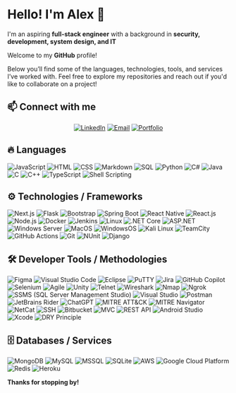 # Hello! I'm Alex 👋

I'm an aspiring **full-stack engineer** with a background in **security, development, system design, and IT**

Welcome to my **GitHub** profile! 

Below you’ll find some of the languages, technologies, tools, and services I’ve worked with. Feel free to explore my repositories and reach out if you'd like to collaborate on a project!

## 📫 Connect with me

<div align="center">

[![LinkedIn](https://img.shields.io/badge/LinkedIn-FF5722?style=for-the-badge&logo=linkedin&logoColor=white)](https://www.linkedin.com/in/arguellesalex)
[![Email](https://img.shields.io/badge/Email-FF5722?style=for-the-badge&logo=gmail&logoColor=white)](mailto:business@alex-arguelles.com)
[![Portfolio](https://img.shields.io/badge/Website-FF5722?style=for-the-badge&logo=About.me&logoColor=white)](https://www.alex-arguelles.com)

</div>

## 🔥 Languages

![JavaScript](https://img.shields.io/badge/-JavaScript-F7DF1E?style=for-the-badge&logo=javascript&logoColor=black)
![HTML](https://img.shields.io/badge/-HTML5-E34F26?style=for-the-badge&logo=html5&logoColor=white)
![CSS](https://img.shields.io/badge/-CSS3-1572B6?style=for-the-badge&logo=css3&logoColor=white)
![Markdown](https://img.shields.io/badge/-Markdown-000000?style=for-the-badge&logo=markdown&logoColor=white)
![SQL](https://img.shields.io/badge/-SQL-336791?style=for-the-badge&logo=postgresql&logoColor=white)
![Python](https://img.shields.io/badge/-Python-3776AB?style=for-the-badge&logo=python&logoColor=white)
![C#](https://img.shields.io/badge/-C%23-239120?style=for-the-badge&logo=c-sharp&logoColor=white)
![Java](https://img.shields.io/badge/-Java-ED8B00?style=for-the-badge&logo=openjdk&logoColor=white)
![C](https://img.shields.io/badge/-C-A8B9CC?style=for-the-badge&logo=c&logoColor=white)
![C++](https://img.shields.io/badge/-C%2B%2B-00599C?style=for-the-badge&logo=c%2B%2B&logoColor=white)
![TypeScript](https://img.shields.io/badge/-TypeScript-3178C6?style=for-the-badge&logo=typescript&logoColor=white)
![Shell Scripting](https://img.shields.io/badge/-Shell_Script-5391FE?style=for-the-badge&logo=gnu-bash&logoColor=white)

## ⚙️ Technologies / Frameworks

![Next.js](https://img.shields.io/badge/-Next.js-000000?style=for-the-badge&logo=nextdotjs&logoColor=white)
![Flask](https://img.shields.io/badge/-Flask-000000?style=for-the-badge&logo=flask&logoColor=white)
![Bootstrap](https://img.shields.io/badge/-Bootstrap-7952B3?style=for-the-badge&logo=bootstrap&logoColor=white)
![Spring Boot](https://img.shields.io/badge/-Spring_Boot-6DB33F?style=for-the-badge&logo=spring-boot&logoColor=white)
![React Native](https://img.shields.io/badge/-React_Native-61DAFB?style=for-the-badge&logo=react&logoColor=black)
![React.js](https://img.shields.io/badge/-React.js-61DAFB?style=for-the-badge&logo=react&logoColor=black)
![Node.js](https://img.shields.io/badge/-Node.js-339933?style=for-the-badge&logo=nodedotjs&logoColor=white)
![Docker](https://img.shields.io/badge/-Docker-2496ED?style=for-the-badge&logo=docker&logoColor=white)
![Jenkins](https://img.shields.io/badge/-Jenkins-D24939?style=for-the-badge&logo=jenkins&logoColor=white)
![Linux](https://img.shields.io/badge/-Linux-FCC624?style=for-the-badge&logo=linux&logoColor=black)
![.NET Core](https://img.shields.io/badge/-.NET_Core-512BD4?style=for-the-badge&logo=dotnet&logoColor=white)
![ASP.NET](https://img.shields.io/badge/-ASP.NET-512BD4?style=for-the-badge&logo=dotnet&logoColor=white)
![Windows Server](https://img.shields.io/badge/-Windows_Server-0078D6?style=for-the-badge&logo=microsoft&logoColor=white)
![MacOS](https://img.shields.io/badge/-macOS-000000?style=for-the-badge&logo=apple&logoColor=white)
![WindowsOS](https://img.shields.io/badge/-Windows-0078D6?style=for-the-badge&logo=windows&logoColor=white)
![Kali Linux](https://img.shields.io/badge/-Kali_Linux-557C94?style=for-the-badge&logo=kalilinux&logoColor=white)
![TeamCity](https://img.shields.io/badge/-TeamCity-000000?style=for-the-badge&logo=teamcity&logoColor=white)
![GitHub Actions](https://img.shields.io/badge/-GitHub_Actions-2088FF?style=for-the-badge&logo=github-actions&logoColor=white)
![Git](https://img.shields.io/badge/-Git-F05032?style=for-the-badge&logo=git&logoColor=white)
![NUnit](https://img.shields.io/badge/-NUnit-4CAF50?style=for-the-badge&logo=nunit&logoColor=white)
![Django](https://img.shields.io/badge/-Django-092E20?style=for-the-badge&logo=django&logoColor=white)

## 🛠️ Developer Tools / Methodologies

![Figma](https://img.shields.io/badge/-Figma-F24E1E?style=for-the-badge&logo=figma&logoColor=white)
![Visual Studio Code](https://img.shields.io/badge/-VS_Code-007ACC?style=for-the-badge&logo=visualstudiocode&logoColor=white)
![Eclipse](https://img.shields.io/badge/-Eclipse-2C2255?style=for-the-badge&logo=eclipse&logoColor=white)
![PuTTY](https://img.shields.io/badge/-PuTTY-000000?style=for-the-badge&logo=putty&logoColor=white)
![Jira](https://img.shields.io/badge/-Jira-0052CC?style=for-the-badge&logo=jira&logoColor=white)
![GitHub Copilot](https://img.shields.io/badge/-GitHub_Copilot-2088FF?style=for-the-badge&logo=github&logoColor=white)
![Selenium](https://img.shields.io/badge/-Selenium-43B02A?style=for-the-badge&logo=selenium&logoColor=white)
![Agile](https://img.shields.io/badge/-Agile-2496ED?style=for-the-badge&logo=agile&logoColor=white)
![Unity](https://img.shields.io/badge/-Unity-000000?style=for-the-badge&logo=unity&logoColor=white)
![Telnet](https://img.shields.io/badge/-Telnet-23BEBB?style=for-the-badge)
![Wireshark](https://img.shields.io/badge/-Wireshark-1679A7?style=for-the-badge&logo=wireshark&logoColor=white)
![Nmap](https://img.shields.io/badge/-Nmap-02457A?style=for-the-badge&logo=nmap&logoColor=white)
![Ngrok](https://img.shields.io/badge/-Ngrok-1F1E37?style=for-the-badge)
![SSMS (SQL Server Management Studio)](https://img.shields.io/badge/-SSMS-CC2927?style=for-the-badge&logo=microsoftsqlserver&logoColor=white)
![Visual Studio](https://img.shields.io/badge/-Visual_Studio-5C2D91?style=for-the-badge&logo=visual-studio&logoColor=white)
![Postman](https://img.shields.io/badge/-Postman-FF6C37?style=for-the-badge&logo=postman&logoColor=white)
![JetBrains Rider](https://img.shields.io/badge/-Rider-000000?style=for-the-badge&logo=rider&logoColor=white)
![ChatGPT](https://img.shields.io/badge/-ChatGPT-00A67E?style=for-the-badge&logo=openai&logoColor=white)
![MITRE ATT&CK](https://img.shields.io/badge/-MITRE_ATT%26CK-red?style=for-the-badge)
![MITRE Navigator](https://img.shields.io/badge/-MITRE_Navigator-red?style=for-the-badge)
![NetCat](https://img.shields.io/badge/-NetCat-004563?style=for-the-badge)
![SSH](https://img.shields.io/badge/-SSH-008080?style=for-the-badge&logo=gnu-bash&logoColor=white)
![Bitbucket](https://img.shields.io/badge/-Bitbucket-0052CC?style=for-the-badge&logo=bitbucket&logoColor=white)
![MVC](https://img.shields.io/badge/-MVC-blue?style=for-the-badge)
![REST API](https://img.shields.io/badge/-REST_API-0082C9?style=for-the-badge)
![Android Studio](https://img.shields.io/badge/-Android_Studio-3DDC84?style=for-the-badge&logo=android-studio&logoColor=white)
![Xcode](https://img.shields.io/badge/-Xcode-147EFB?style=for-the-badge&logo=xcode&logoColor=white)
![DRY Principle](https://img.shields.io/badge/-DRY_Principle-333333?style=for-the-badge)

## 🗄️ Databases / Services

![MongoDB](https://img.shields.io/badge/-MongoDB-47A248?style=for-the-badge&logo=mongodb&logoColor=white)
![MySQL](https://img.shields.io/badge/-MySQL-4479A1?style=for-the-badge&logo=mysql&logoColor=white)
![MSSQL](https://img.shields.io/badge/-MSSQL-CC2927?style=for-the-badge&logo=microsoftsqlserver&logoColor=white)
![SQLite](https://img.shields.io/badge/-SQLite-003B57?style=for-the-badge&logo=sqlite&logoColor=white)
![AWS](https://img.shields.io/badge/-AWS-232F3E?style=for-the-badge&logo=amazon-aws&logoColor=white)
![Google Cloud Platform](https://img.shields.io/badge/-GCP-4285F4?style=for-the-badge&logo=google-cloud&logoColor=white)
![Redis](https://img.shields.io/badge/-Redis-DC382D?style=for-the-badge&logo=redis&logoColor=white)
![Heroku](https://img.shields.io/badge/-Heroku-430098?style=for-the-badge&logo=heroku&logoColor=white)

**Thanks for stopping by!**
